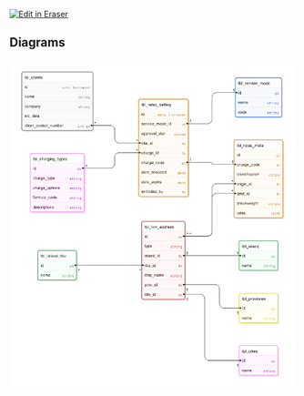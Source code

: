<p><a target="_blank" href="https://app.eraser.io/workspace/fENPMjbo8O2cKLuslV09" id="edit-in-eraser-github-link"><img alt="Edit in Eraser" src="https://firebasestorage.googleapis.com/v0/b/second-petal-295822.appspot.com/o/images%2Fgithub%2FOpen%20in%20Eraser.svg?alt=media&amp;token=968381c8-a7e7-472a-8ed6-4a6626da5501"></a></p>




<!-- eraser-additional-content -->
## Diagrams
<!-- eraser-additional-files -->
<a href="/RATES AND COST MANAGEMENT-entity-relationship-1.eraserdiagram" data-element-id="LjDFpj2PL1lzYMgBaP-sd"><img src="/.eraser/fENPMjbo8O2cKLuslV09___sKkFHJpiYsXPcATzOBluVMUS1rx2___---diagram----472a3123eec577eb7900de9ac4bab2b7.png" alt="" data-element-id="LjDFpj2PL1lzYMgBaP-sd" /></a>
<!-- end-eraser-additional-files -->
<!-- end-eraser-additional-content -->
<!--- Eraser file: https://app.eraser.io/workspace/fENPMjbo8O2cKLuslV09 --->